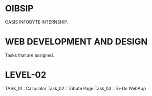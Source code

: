 # OIBSIP
OASIS INFOBYTE INTERNSHIP.
# WEB DEVELOPMENT AND DESIGN
Tasks that are assigned.
# LEVEL-02
TASK_01 : Calculator
Task_02 : Tribute Page 
Task_03 : To-Do WebApp
